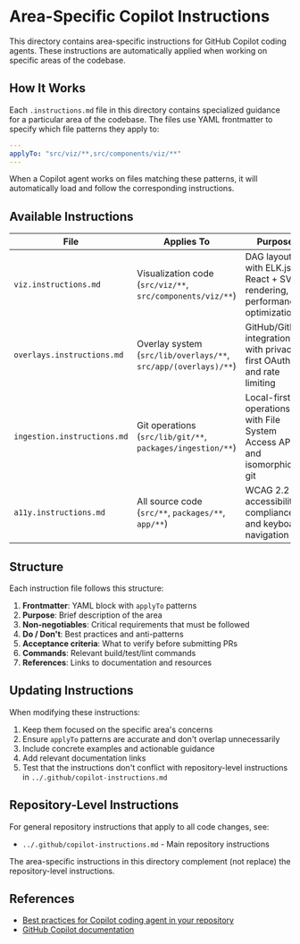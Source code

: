 # Area-Specific Copilot Instructions

This directory contains area-specific instructions for GitHub Copilot coding agents. These instructions are automatically applied when working on specific areas of the codebase.

## How It Works

Each `.instructions.md` file in this directory contains specialized guidance for a particular area of the codebase. The files use YAML frontmatter to specify which file patterns they apply to:

```yaml
---
applyTo: "src/viz/**,src/components/viz/**"
---
```

When a Copilot agent works on files matching these patterns, it will automatically load and follow the corresponding instructions.

## Available Instructions

| File | Applies To | Purpose |
| ---- | ---------- | ------- |
| `viz.instructions.md` | Visualization code (`src/viz/**`, `src/components/viz/**`) | DAG layout with ELK.js, React + SVG rendering, performance optimization |
| `overlays.instructions.md` | Overlay system (`src/lib/overlays/**`, `src/app/(overlays)/**`) | GitHub/GitLab integration with privacy-first OAuth and rate limiting |
| `ingestion.instructions.md` | Git operations (`src/lib/git/**`, `packages/ingestion/**`) | Local-first Git operations with File System Access API and isomorphic-git |
| `a11y.instructions.md` | All source code (`src/**`, `packages/**`, `app/**`) | WCAG 2.2 AA accessibility compliance and keyboard navigation |

## Structure

Each instruction file follows this structure:

1. **Frontmatter**: YAML block with `applyTo` patterns
2. **Purpose**: Brief description of the area
3. **Non-negotiables**: Critical requirements that must be followed
4. **Do / Don't**: Best practices and anti-patterns
5. **Acceptance criteria**: What to verify before submitting PRs
6. **Commands**: Relevant build/test/lint commands
7. **References**: Links to documentation and resources

## Updating Instructions

When modifying these instructions:

1. Keep them focused on the specific area's concerns
2. Ensure `applyTo` patterns are accurate and don't overlap unnecessarily
3. Include concrete examples and actionable guidance
4. Add relevant documentation links
5. Test that the instructions don't conflict with repository-level instructions in `../.github/copilot-instructions.md`

## Repository-Level Instructions

For general repository instructions that apply to all code changes, see:
- `../.github/copilot-instructions.md` - Main repository instructions

The area-specific instructions in this directory complement (not replace) the repository-level instructions.

## References

- [Best practices for Copilot coding agent in your repository](https://gh.io/copilot-coding-agent-tips)
- [GitHub Copilot documentation](https://docs.github.com/en/copilot)
